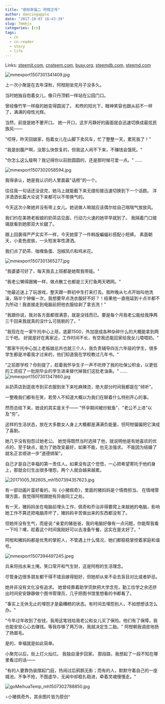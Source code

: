 ```yaml
---
title: "感知幸福二 阿柑正传"
author: dancingapple
date: "2017-10-07 16:43:39"
slug: 7mmkjx
categories: [cn]
tags: 
  - cn
  - cn-reader
  - story
  - life
---
```


Links: [steemit.com](https://steemit.com/cn/@dancingapple/7mmkjx), [cnsteem.com](https://cnsteem.com/cn/@dancingapple/7mmkjx), [busy.org](https://busy.org/cn/@dancingapple/7mmkjx), [steemdb.com](https://steemdb.com/cn/@dancingapple/7mmkjx), [steemd.com](https://steemd.com/cn/@dancingapple/7mmkjx)

![mmexport1507301341409.jpg](https://steemitimages.com/DQmQTnKjjbeXisXmK7RgDivhGDTAosgKUB84JHWx9FnsHpb/mmexport1507301341409.jpg)

上一次小聚是在去年深秋，阿柑刚坐完月子没多久。

当时她独自抱着女儿，像只丹顶鹤一样站在公园门口。

曾经像竹竿一样瘦的她变得圆润了。
和煦的阳光下，眼神笑容也跟从前不一样了，满满的母性光辉。

当然，前提是她不要开口。
她一开口，这岁月静好的画面就会迅速切换成最炫民族风——

"哎呀，昨天回娘家，抱着女儿在山脚下卖风车，忙了整整一天，累死我了！"

"我是剖腹产啊，没那么快恢复的，但我这人闲不下来，不赚钱会饿死。"

"你怎么这么瘦啊？我记得你以前脸圆圆的，还是那时候可爱一点。"
……

![mmexport1507302058594.jpg](https://steemitimages.com/DQmWPs6D8JZ1gGwQu8MQzL9q8CBcgePoR8siRWiA87ZmPYL/mmexport1507302058594.jpg)

我得承认，她是我认识的人里面最"话痨"的一个。

往往我一句话还没说完，她马上就能截下来无缝衔接迅速切换到下一个话题。
洋洋洒洒长篇大论说下来都可以不带换气的。

今天这次小聚她并没有带上女儿。她说做人嘛就应该偶尔给自己喘喘气放放风。

我们约在美艳老板娘的奶茶店见面，行动力火速的她早早就到了。
我隔着门口玻璃就看到她那双大长腿了。

跟上回裹得严严实实不一样，今天她穿了一件韩版蝙蝠衫搭配小短裤。
素面朝天，小麦色皮肤，一头短发率性潇洒。

我们点了奶茶、咖喱鱼蛋、泡椒凤爪和鸡米花。

![mmexport1507301365277.jpg](https://steemitimages.com/DQmRsmjqzsTEEB5D55TWsU14uBP7zu3KF89EeommkeGUcFT/mmexport1507301365277.jpg)

"我婆婆可好了，每天我去上班都是她帮我带娃。"

 "我老公懒得跟猪一样，做点散工也都是三天打鱼两天晒网。"

"他最近迷上了玩游戏，整天跟一群初中生打来打去。我昨晚从七点开始叫他洗澡，隔半个钟催一次，我想要早点洗衣服好不好？！结果他一直拖延到十点半都不为所动！我直接走到电脑前把他衣服给剥了拿去洗！"

"我跟你说，我对各方面都很满意，就是没钱而已。要是每个月我老公能给我挣两三千回来我就真的没什么可挑剔的了。"

"我现在在一家午托中心上班，底薪1500，外加提成各种杂碎什么的大概能拿到两三千吧。
好就是好在离家近，工作时间不长，有空我还能回家给我女儿喂喂奶。"

"那家午托中心加上老板娘总共也就三个人，我负责辅导四五六年级的学生，很多学生都是冲着我才过来的，他们知道我在学校教过几年书。"

"之前那学校？你别提了，趁着我怀孕生子一声不吭停了我的社保公积金，以更低的工资招了一批刚毕业的学生进来替代掉我们这批老油条。"
……
![mmexport1507301347860.jpg](https://steemitimages.com/DQmUHLYpAxVFgN2SPV8Avpded9z1s6uCwFA4eqU5XnkSByh/mmexport1507301347860.jpg)


从奶茶店到逛夜市到买衣服到坐下来吃麻辣烫，绝大部分时间我都是在"倾听"。

一整晚我们都有在笑，若旁人不知道大概以为我们在聊着什么特别开心的事。

然而总结下来，她说的其实是关于——
"怀孕期间被炒鱿鱼"、"老公不上进"以及"穷"。

这样的生活状态，放在大多数女人身上大概都是满满负能量，但阿柑偏偏把它演成了喜剧。

她几乎没有抱怨过她老公。
她觉得既然当时选择了他，就说明他是有她喜欢的优点的，至于缺点，能为了她改变最好，如果不能，也无法强求。
不能因为结婚了就名正言顺进一步"道德绑架"。

自己才是自己幸福的第一责任人。如果没有这个觉悟，一心把希望寄托于他的身上，那就会衍生出很多埋怨，两个人就会越来越累。

![20171005_182605_mh1507394357623.jpg](https://steemitimages.com/DQmR4kiYDkexGcTHpgUeYBFWsMmpvaeFXH53ScuuLnTxD33/20171005_182605_mh1507394357623.jpg)

有一部动画片蛮好看的，叫《小猪佩奇》，里面的猪妈妈是个情商担当。
在情绪管理方面，我觉得阿柑跟她有异曲同工之处。

有一天，猪妈妈坐在电脑前埋头工作，佩奇和乔治非得要爬上来敲她的电脑，影响她工作不算还把电脑弄坏了，猪妈妈辛苦做出来的东西都没有了。

但她并没有生气，而是说:"亲爱的猪爸爸，我的电脑好像有一点问题，你能帮我看一下吗？噢，趁着这个时间我刚好可以去准备午餐，这实在是太好了。"

阿柑和猪妈妈都是优秀的掌舵人，不管遇上什么情况，她们都稳稳掌控着家庭和谐号。

![mmexport1507394497245.jpeg](https://steemitimages.com/DQmVwtmxqLLzdfa57xSC2uVMJgMCk4oVA5aTWUDjE8PkTjz/mmexport1507394497245.jpeg)

兵来将挡水来土掩，笑口常开和气生财，这是阿柑的生活理念。

尽管身边很多朋友都干得不错且嫁得挺好，但她却从来不会去盲目对比或者妒忌。

她并非没有文化没有追求。
她曾经靠着助学贷款把大学念完，勤工俭学之余还挤出时间安安静静做个图书管理员，几乎把图书馆里想看的书都看了。

"事实上无休无止的埋怨才是最糟糕的状态。有时间去埋怨别人，不如想想该怎么办。"

"今年过年收到了些钱，我用这笔钱给我老公和女儿买了保险。他们有了保障，我也能安安心心去赚钱。等我存够了两万块，我就决定生二胎。"
阿柑朝我调皮地扬了扬眉毛。

是的，幸福就是如此简单。

小聚完以后，街上灯火灿烂。
我独自漫步回家。
那段路，我想起了一段不知在哪里看过的话——

"有的人要靠伪装撑起门庭，热闹过后鸦鹊无影；而有的人，默默守着自己的一座城池，不争不抢，不图虚华，无闻中却稳扎稳进，牵着灵魂慢慢走。"

![goMeihuaTemp_mh1507302788850.jpg](https://steemitimages.com/DQmbpmgJaF8fqFUxysN2L7gztzB5hDY1aDuYEBEtLZM8MxJ/goMeihuaTemp_mh1507302788850.jpg)




÷小猪佩奇外，其余图片皆为原创^
